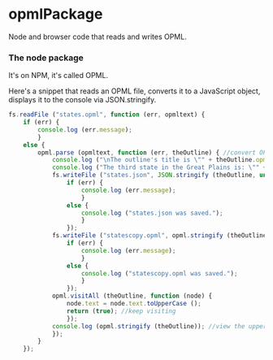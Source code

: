 # opmlPackage

Node and browser code that reads and writes OPML.

### The node package

It's on NPM, it's called OPML.

Here's a snippet that reads an OPML file, converts it to a JavaScript object, displays it to the console via JSON.stringify.

```javascriptfs.readFile ("states.opml", function (err, opmltext) {	if (err) {		console.log (err.message);		}	else {		opml.parse (opmltext, function (err, theOutline) { //convert OPML text into a JavaScript structure			console.log ("\nThe outline's title is \"" + theOutline.opml.head.title + ".\""); //see comment at top			console.log ("The third state in the Great Plains is: \"" + theOutline.opml.body.subs [0].subs [1].subs [2].text + ".\"");			fs.writeFile ("states.json", JSON.stringify (theOutline, undefined, 4), function (err) {				if (err) {					console.log (err.message);					}				else {					console.log ("states.json was saved.");					}				});			fs.writeFile ("statescopy.opml", opml.stringify (theOutline), function (err) {				if (err) {					console.log (err.message);					}				else {					console.log ("statescopy.opml was saved.");					}				});			opml.visitAll (theOutline, function (node) {				node.text = node.text.toUpperCase ();				return (true); //keep visiting				});			console.log (opml.stringify (theOutline)); //view the uppercased outline in the JS console			});		}	});```

